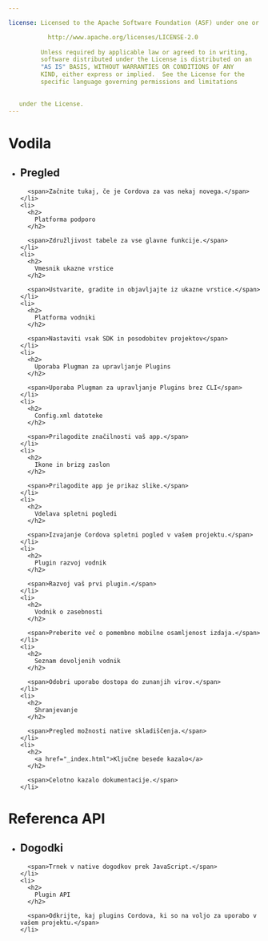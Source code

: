 ```yaml
---

license: Licensed to the Apache Software Foundation (ASF) under one or more contributor license agreements. See the NOTICE file distributed with this work for additional information regarding copyright ownership. The ASF licenses this file to you under the Apache License, Version 2.0 (the "License"); you may not use this file except in compliance with the License. You may obtain a copy of the License at

           http://www.apache.org/licenses/LICENSE-2.0
    
         Unless required by applicable law or agreed to in writing,
         software distributed under the License is distributed on an
         "AS IS" BASIS, WITHOUT WARRANTIES OR CONDITIONS OF ANY
         KIND, either express or implied.  See the License for the
         specific language governing permissions and limitations
    

   under the License.
---
```


<div id="home">
  <h1>
    Vodila
  </h1>
  
  <ul>
    <li>
      <h2>
        Pregled
      </h2>
      
      <span>Začnite tukaj, če je Cordova za vas nekaj novega.</span>
    </li>
    <li>
      <h2>
        Platforma podporo
      </h2>
      
      <span>Združljivost tabele za vse glavne funkcije.</span>
    </li>
    <li>
      <h2>
        Vmesnik ukazne vrstice
      </h2>
      
      <span>Ustvarite, gradite in objavljajte iz ukazne vrstice.</span>
    </li>
    <li>
      <h2>
        Platforma vodniki
      </h2>
      
      <span>Nastaviti vsak SDK in posodobitev projektov</span>
    </li>
    <li>
      <h2>
        Uporaba Plugman za upravljanje Plugins
      </h2>
      
      <span>Uporaba Plugman za upravljanje Plugins brez CLI</span>
    </li>
    <li>
      <h2>
        Config.xml datoteke
      </h2>
      
      <span>Prilagodite značilnosti vaš app.</span>
    </li>
    <li>
      <h2>
        Ikone in brizg zaslon
      </h2>
      
      <span>Prilagodite app je prikaz slike.</span>
    </li>
    <li>
      <h2>
        Vdelava spletni pogledi
      </h2>
      
      <span>Izvajanje Cordova spletni pogled v vašem projektu.</span>
    </li>
    <li>
      <h2>
        Plugin razvoj vodnik
      </h2>
      
      <span>Razvoj vaš prvi plugin.</span>
    </li>
    <li>
      <h2>
        Vodnik o zasebnosti
      </h2>
      
      <span>Preberite več o pomembno mobilne osamljenost izdaja.</span>
    </li>
    <li>
      <h2>
        Seznam dovoljenih vodnik
      </h2>
      
      <span>Odobri uporabo dostopa do zunanjih virov.</span>
    </li>
    <li>
      <h2>
        Shranjevanje
      </h2>
      
      <span>Pregled možnosti native skladiščenja.</span>
    </li>
    <li>
      <h2>
        <a href="_index.html">Ključne besede kazalo</a>
      </h2>
      
      <span>Celotno kazalo dokumentacije.</span>
    </li>
  </ul>
  
  <h1>
    Referenca API
  </h1>
  
  <ul>
    <li>
      <h2>
        Dogodki
      </h2>
      
      <span>Trnek v native dogodkov prek JavaScript.</span>
    </li>
    <li>
      <h2>
        Plugin API
      </h2>
      
      <span>Odkrijte, kaj plugins Cordova, ki so na voljo za uporabo v vašem projektu.</span>
    </li>
  </ul>
</div>